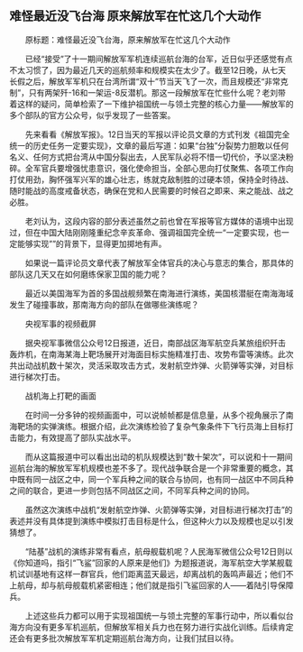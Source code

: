 ## 难怪最近没飞台海 原来解放军在忙这几个大动作
　　原标题：难怪最近没飞台海，原来解放军在忙这几个大动作

　　已经“接受”了十一期间解放军军机连续巡航台海的台军，近日似乎还感觉有点不太习惯了，因为最近几天的巡航频率和规模实在太少了。截至12日晚，从七天长假之后，解放军军机只在台湾所谓“双十”节当天飞了一次，而且规模还“非常克制”，只有两架歼-16和一架运-8反潜机。那这一段解放军在忙些什么呢？老刘带着这样的疑问，简单检索了一下维护祖国统一与领土完整的核心力量——解放军的多个部队的官方公众号，似乎发现了一些答案。

　　先来看看《解放军报》。12日当天的军报以评论员文章的方式刊发《祖国完全统一的历史任务一定要实现》，文章的最后写道：如果“台独”分裂势力胆敢以任何名义、任何方式把台湾从中国分裂出去，人民军队必将不惜一切代价，予以坚决粉碎。全军官兵要增强忧患意识，强化使命担当，全部心思向打仗聚焦、各项工作向打仗用劲，胸怀强军兴军的雄心壮志，练就克敌制胜的过硬本领，保持全时待战、随时能战的高度戒备状态，确保在党和人民需要的时候召之即来、来之能战、战之必胜。

　　老刘认为，这段内容的部分表述虽然之前也曾在军报等官方媒体的语境中出现过，但在中国大陆刚刚隆重纪念辛亥革命、强调祖国完全统一“一定要实现，也一定能够实现””的背景下，显得更加掷地有声。

　　如果说一篇评论员文章代表了解放军全体官兵的决心与意志的集合，那具体的部队这几天又在如何磨练保家卫国的能力呢？

　　最近以美国海军为首的多国战舰频繁在南海进行演练，美国核潜艇在南海海域发生了碰撞事故，那南海方向的部队在做哪些演练呢？

　　央视军事的视频截屏

　　据央视军事微信公众号12日报道，近日，南部战区海军航空兵某旅组织歼击轰炸机，在南海某海上靶场展开对海面目标实施精准打击、攻势布雷等演练。此次共出动战机数十架次，灵活采取攻击方式，发射航空炸弹、火箭弹等实弹，对目标进行梯次打击。

　　战机海上打靶的画面

　　在时间一分多钟的视频画面中，可以说帧帧都是信息量，从多个视角展示了南海靶场的实弹演练。根据介绍，此次演练检验了复杂气象条件下飞行员海上目标打击能力，有效提高了部队实战水平。

　　而从这篇报道中可以看出出动的机队规模达到“数十架次”，可以说和十一期间巡航台海的解放军军机规模也差不多了。现代战争联合是一个非常重要的概念，其中既有同一战区之中，同一个军兵种之间的联合与协同，也有同一战区中不同兵种之间的联合，更进一步则包括不同战区之间，不同军兵种之间的协同。

　　虽然这次演练中战机“发射航空炸弹、火箭弹等实弹，对目标进行梯次打击”的表述并没有具体提到演练中模拟打击目标是什么，但这种火力以及规模也足以引发猜想了。

　　“陆基”战机的演练非常有看点，航母舰载机呢？人民海军微信公众号12日则以《你知道吗，指引“飞鲨”回家的人原来是他们》为题报道说，海军航空大学某舰载机试训基地有这样一群官兵，他们距离蓝天最远，却离战机的轰鸣声最近；他们不上航母，却与航母舰载机紧密相连；他们就是指引飞鲨回家的人——着陆引导保障兵。

　　上述这些兵力都可以用于实现祖国统一与领土完整的军事行动中，所以看似台海方向没有更多军机巡航，但解放军相关兵力也在努力进行实战化训练。后续肯定还会有更多批次解放军军机定期巡航台海方向，让我们拭目以待。



　　 

